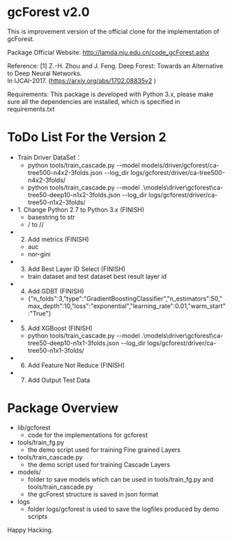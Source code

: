gcForest v2.0
========
This is improvement version of the official clone for the implementation of gcForest.

Package Official Website: http://lamda.nju.edu.cn/code_gcForest.ashx                      

Reference: [1] Z.-H. Zhou and J. Feng. Deep Forest: Towards an Alternative to Deep Neural Networks.               
            In IJCAI-2017.  (https://arxiv.org/abs/1702.08835v2 )                                                 

Requirements: This package is developed with Python 3.x, please make sure all the dependencies are installed,  which is specified in requirements.txt                                                                            


ToDo List For the Version 2
========
- Train Driver DataSet：
  - python tools/train_cascade.py --model models/driver/gcforest/ca-tree500-n4x2-3folds.json --log_dir logs/gcforest/driver/ca-tree500-n4x2-3folds/
  - python tools/train_cascade.py --model .\models\driver\gcforest\ca-tree50-deep10-n1x2-3folds.json --log_dir logs/gcforest/driver/ca-tree50-n1x2-3folds/
- ​1. Change Python 2.7 to Python 3.x (FINISH)
  - basestring to str
  - / to //
- 2. Add metrics (FINISH)
  - auc
  - nor-gini
- 3. Add Best Layer ID Select (FINISH)
  - train dataset and test dataset best result layer id
- 4. Add GDBT (FINISH)
  - {"n_folds":3,"type":"GradientBoostingClassifier","n_estimators":50,"max_depth":10,"loss":"exponential","learning_rate":0.01,"warm_start":"True"}
- 5. Add XGBoost (FINISH)
  - python tools/train_cascade.py --model .\models\driver\gcforest\ca-tree50-deep10-n1x1-3folds.json --log_dir logs/gcforest/driver/ca-tree50-n1x1-3folds/
- 6. Add Feature Not Reduce (FINISH)
- 7. Add Output Test Data


Package Overview
========
* lib/gcforest
    - code for the implementations for gcforest
* tools/train_fg.py
    - the demo script used for training Fine grained Layers
* tools/train_cascade.py
    - the demo script used for training Cascade Layers
* models/
    - folder to save models which can be used in tools/train_fg.py and tools/train_cascade.py
    - the gcForest structure is saved in json format
* logs
    - folder logs/gcforest is used to save the logfiles produced by demo scripts


Happy Hacking.